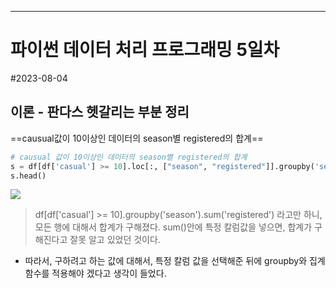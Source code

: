 - - - 
# 파이썬 데이터 처리 프로그래밍 5일차

#2023-08-04

## 이론 - 판다스 헷갈리는 부분 정리
==causual값이 10이상인 데이터의 season별 registered의 합계==

```python
# causual 값이 10이상인 데이터의 season별 registered의 합계
s = df[df['casual'] >= 10].loc[:, ["season", "registered"]].groupby('season').sum()
s.head()
```
![](https://i.imgur.com/VyGVgaW.png)
> df[df['casual'] >= 10].groupby('season').sum('registered') 라고만 하니, 모든 행에 대해서 합계가 구해졌다. sum()안에 특정 칼럼값을 넣으면, 합계가 구해진다고 잘못 알고 있었던 것이다.

- 따라서, 구하려고 하는 값에 대해서, 특정 칼럼 값을 선택해준 뒤에 groupby와 집계함수를 적용해야 겠다고 생각이 들었다.


